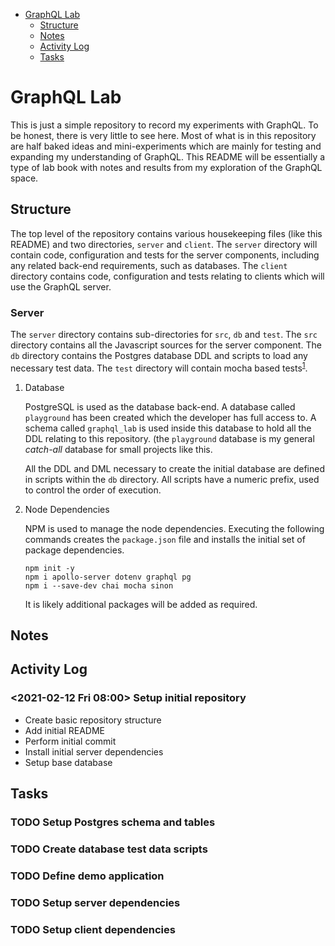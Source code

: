 - [GraphQL Lab](#sec-1)
  - [Structure](#sec-1-1)
  - [Notes](#sec-1-2)
  - [Activity Log](#sec-1-3)
  - [Tasks](#sec-1-4)


# GraphQL Lab<a id="sec-1"></a>

This is just a simple repository to record my experiments with GraphQL. To be honest, there is very little to see here. Most of what is in this repository are half baked ideas and mini-experiments which are mainly for testing and expanding my understanding of GraphQL. This README will be essentially a type of lab book with notes and results from my exploration of the GraphQL space.

## Structure<a id="sec-1-1"></a>

The top level of the repository contains various housekeeping files (like this README) and two directories, `server` and `client`. The `server` directory will contain code, configuration and tests for the server components, including any related back-end requirements, such as databases. The `client` directory contains code, configuration and tests relating to clients which will use the GraphQL server.

### Server<a id="sec-1-1-1"></a>

The `server` directory contains sub-directories for `src`, `db` and `test`. The `src` directory contains all the Javascript sources for the server component. The `db` directory contains the Postgres database DDL and scripts to load any necessary test data. The `test` directory will contain mocha based tests<sup><a id="fnr.1" class="footref" href="#fn.1">1</a></sup>.

1.  Database

    PostgreSQL is used as the database back-end. A database called `playground` has been created which the developer has full access to. A schema called `graphql_lab` is used inside this database to hold all the DDL relating to this repository. (the `playground` database is my general *catch-all* database for small projects like this.

    All the DDL and DML necessary to create the initial database are defined in scripts within the `db` directory. All scripts have a numeric prefix, used to control the order of execution.

2.  Node Dependencies

    NPM is used to manage the node dependencies. Executing the following commands creates the `package.json` file and installs the initial set of package dependencies.

    ```shell
    npm init -y
    npm i apollo-server dotenv graphql pg
    npm i --save-dev chai mocha sinon
    ```

    It is likely additional packages will be added as required.

## Notes<a id="sec-1-2"></a>

## Activity Log<a id="sec-1-3"></a>

### <span class="timestamp-wrapper"><span class="timestamp">&lt;2021-02-12 Fri 08:00&gt; </span></span> Setup initial repository<a id="sec-1-3-1"></a>

-   Create basic repository structure
-   Add initial README
-   Perform initial commit
-   Install initial server dependencies
-   Setup base database

## Tasks<a id="sec-1-4"></a>

### TODO Setup Postgres schema and tables<a id="sec-1-4-1"></a>

### TODO Create database test data scripts<a id="sec-1-4-2"></a>

### TODO Define demo application<a id="sec-1-4-3"></a>

### TODO Setup server dependencies<a id="sec-1-4-4"></a>

### TODO Setup client dependencies<a id="sec-1-4-5"></a>
